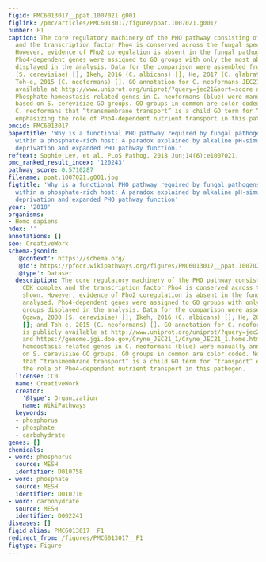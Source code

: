 ```yaml
---
figid: PMC6013017__ppat.1007021.g001
figlink: /pmc/articles/PMC6013017/figure/ppat.1007021.g001/
number: F1
caption: The core regulatory machinery of the PHO pathway consisting of the CDK complex
  and the transcription factor Pho4 is conserved across the fungal species shown.
  However, evidence of Pho2 coregulation is absent in the fungal pathogens analysed.
  Pho4-dependent genes were assigned to GO groups with only the most abundant groups
  displayed in the analysis. Data for the comparison were assembled from Ogawa, 2000
  (S. cerevisiae) []; Ikeh, 2016 (C. albicans) []; He, 2017 (C. glabrata) []; and
  Toh-e, 2015 (C. neoformans) []. GO annotation for C. neoformans JEC21 is publicly
  available at http://www.uniprot.org/uniprot/?query=jec21&sort=score and https://genome.jgi.doe.gov/Cryne_JEC21_1/Cryne_JEC21_1.home.html.
  Phosphate homeostasis-related genes in C. neoformans (blue) were manually annotated
  based on S. cerevisiae GO groups. GO groups in common are color coded. Note for
  C. neoformans that “transmembrane transport” is a child GO term for “transport”
  emphasizing the role of Pho4-dependent nutrient transport in this pathogen.
pmcid: PMC6013017
papertitle: 'Why is a functional PHO pathway required by fungal pathogens to disseminate
  within a phosphate-rich host: A paradox explained by alkaline pH-simulated nutrient
  deprivation and expanded PHO pathway function.'
reftext: Sophie Lev, et al. PLoS Pathog. 2018 Jun;14(6):e1007021.
pmc_ranked_result_index: '120243'
pathway_score: 0.5710287
filename: ppat.1007021.g001.jpg
figtitle: 'Why is a functional PHO pathway required by fungal pathogens to disseminate
  within a phosphate-rich host: A paradox explained by alkaline pH-simulated nutrient
  deprivation and expanded PHO pathway function'
year: '2018'
organisms:
- Homo sapiens
ndex: ''
annotations: []
seo: CreativeWork
schema-jsonld:
  '@context': https://schema.org/
  '@id': https://pfocr.wikipathways.org/figures/PMC6013017__ppat.1007021.g001.html
  '@type': Dataset
  description: The core regulatory machinery of the PHO pathway consisting of the
    CDK complex and the transcription factor Pho4 is conserved across the fungal species
    shown. However, evidence of Pho2 coregulation is absent in the fungal pathogens
    analysed. Pho4-dependent genes were assigned to GO groups with only the most abundant
    groups displayed in the analysis. Data for the comparison were assembled from
    Ogawa, 2000 (S. cerevisiae) []; Ikeh, 2016 (C. albicans) []; He, 2017 (C. glabrata)
    []; and Toh-e, 2015 (C. neoformans) []. GO annotation for C. neoformans JEC21
    is publicly available at http://www.uniprot.org/uniprot/?query=jec21&sort=score
    and https://genome.jgi.doe.gov/Cryne_JEC21_1/Cryne_JEC21_1.home.html. Phosphate
    homeostasis-related genes in C. neoformans (blue) were manually annotated based
    on S. cerevisiae GO groups. GO groups in common are color coded. Note for C. neoformans
    that “transmembrane transport” is a child GO term for “transport” emphasizing
    the role of Pho4-dependent nutrient transport in this pathogen.
  license: CC0
  name: CreativeWork
  creator:
    '@type': Organization
    name: WikiPathways
  keywords:
  - phosphorus
  - phosphate
  - carbohydrate
genes: []
chemicals:
- word: phosphorus
  source: MESH
  identifier: D010758
- word: phosphate
  source: MESH
  identifier: D010710
- word: carbohydrate
  source: MESH
  identifier: D002241
diseases: []
figid_alias: PMC6013017__F1
redirect_from: /figures/PMC6013017__F1
figtype: Figure
---
```

